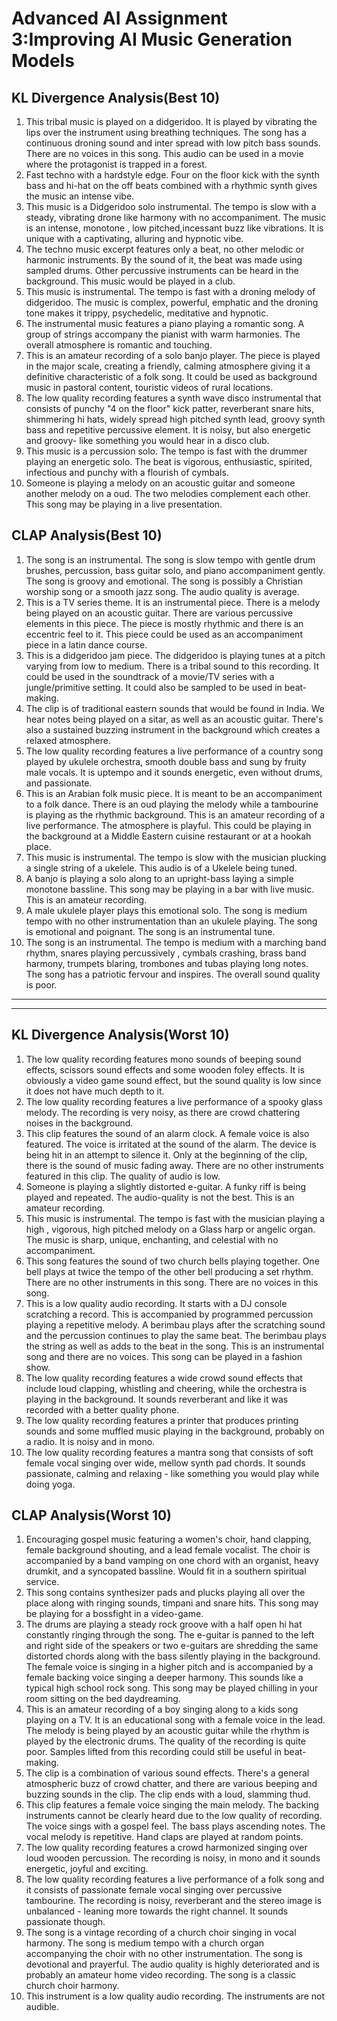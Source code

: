 # Advanced AI Assignment 3:Improving AI Music Generation Models


KL Divergence Analysis(Best 10)
----------------------
1. This tribal music is played on a didgeridoo. It is played by vibrating the lips over the instrument using breathing techniques. The song has a continuous droning sound and inter spread with low pitch bass sounds. There are no voices in this song. This audio can be used in a movie where the protagonist is trapped in a forest.
2. Fast techno with a hardstyle edge. Four on the floor kick with the synth bass and hi-hat on the off beats combined with a rhythmic synth gives the music an intense vibe.
3. This music is a Didgeridoo solo instrumental. The tempo is slow with a steady, vibrating drone like harmony with no accompaniment. The music is an intense, monotone , low pitched,incessant buzz like vibrations. It is unique with a captivating, alluring and hypnotic vibe.
4. The techno music excerpt features only a beat, no other melodic or harmonic instruments. By the sound of it, the beat was made using sampled drums. Other percussive instruments can be heard in the background. This music would be played in a club.
5. This music is instrumental. The tempo is fast with a droning melody of didgeridoo. The music is complex, powerful, emphatic and the droning tone makes it trippy, psychedelic, meditative and hypnotic.
6. The instrumental music features a piano playing a romantic song. A group of strings accompany the pianist with warm harmonies. The overall atmosphere is romantic and touching.
7. This is an amateur recording of a solo banjo player. The piece is played in the major scale, creating a friendly, calming atmosphere giving it a definitive characteristic of a folk song. It could be used as background music in pastoral content, touristic videos of rural locations.
8. The low quality recording features a synth wave disco instrumental that consists of punchy "4 on the floor" kick patter, reverberant snare hits, shimmering hi hats, widely spread high pitched synth lead, groovy synth bass and repetitive percussive element. It is noisy, but also energetic and groovy- like something you would hear in a disco club.
9. This music is a percussion solo. The tempo is fast with the drummer  playing an energetic solo. The beat is vigorous, enthusiastic, spirited, infectious and punchy with a flourish of cymbals.
10. Someone is playing a melody on an acoustic guitar and someone another melody on a oud. The two melodies complement each other. This song may be playing in a live presentation.


CLAP Analysis(Best 10)
----------------------
1. The song is an instrumental. The song is slow tempo with gentle drum brushes, percussion, bass guitar solo, and piano accompaniment gently. The song is groovy and emotional. The song is possibly a Christian worship song or a smooth jazz song. The audio quality is average.
2. This is a TV series theme. It is an instrumental piece. There is a melody being played on an acoustic guitar. There are various percussive elements in this piece. The piece is mostly rhythmic and there is an eccentric feel to it. This piece could be used as an accompaniment piece in a latin dance course.
3. This is a didgeridoo jam piece. The didgeridoo is playing tunes at a pitch varying from low to medium. There is a tribal sound to this recording. It could be used in the soundtrack of a movie/TV series with a jungle/primitive setting. It could also be sampled to be used in beat-making.
4. The clip is of traditional eastern sounds that would be found in India. We hear notes being played on a sitar, as well as an acoustic guitar. There's also a sustained buzzing instrument in the background which creates a relaxed atmosphere.
5. The low quality recording features a live performance of a country song played by ukulele orchestra, smooth double bass and sung by fruity male vocals. It is uptempo and it sounds energetic, even without drums, and passionate.
6. This is an Arabian folk music piece. It is meant to be an accompaniment to a folk dance. There is an oud playing the melody while a tambourine is playing as the rhythmic background. This is an amateur recording of a live performance. The atmosphere is playful. This could be playing in the background at a Middle Eastern cuisine restaurant or at a hookah place.
7. This music is instrumental. The tempo is slow with the musician plucking a single string of a ukelele. This audio is of a Ukelele being tuned.
8. A banjo is playing a solo along to an upright-bass laying a simple monotone bassline. This song may be playing in a bar with live music. This is an amateur recording.
9. A male ukulele player plays this emotional solo. The song is medium tempo with no other instrumentation than an ukulele playing. The song is emotional and poignant. The song is an instrumental tune.
10. The song is an instrumental. The tempo is medium with a marching band rhythm, snares playing percussively , cymbals crashing, brass band harmony, trumpets blaring, trombones and tubas playing long notes. The song has a patriotic fervour and inspires. The overall sound quality is poor.
----------------------
----------------------


KL Divergence Analysis(Worst 10)
----------------------
1. The low quality recording features mono sounds of beeping sound effects, scissors sound effects and some wooden foley effects. It is obviously a video game sound effect, but the sound quality is low since it does not have much depth to it.
2. The low quality recording features a live performance of a spooky glass melody. The recording is very noisy, as there are crowd chattering noises in the background.
3. This clip features the sound of an alarm clock. A female voice is also featured. The voice is irritated at the sound of the alarm. The device is being hit in an attempt to silence it. Only at the beginning of the clip, there is the sound of music fading away. There are no other instruments featured in this clip. The quality of audio is low.
4. Someone is playing a slightly distorted e-guitar. A funky riff is being played and repeated. The audio-quality is not the best. This is an amateur recording.
5. This music is instrumental. The tempo is fast with the musician  playing a high , vigorous, high pitched  melody on a Glass harp or angelic organ. The music is sharp, unique, enchanting, and celestial with no accompaniment.
6. This song features the sound of two church bells playing together. One bell plays at twice the tempo of the other bell producing a set rhythm. There are no other instruments in this song. There are no voices in this song.
7. This is a low quality audio recording. It starts with a DJ console scratching a record. This is accompanied by programmed percussion playing a repetitive melody. A berimbau plays after the scratching sound and the percussion continues to play the same beat. The berimbau plays the string as well as adds to the beat in the song. This is an instrumental song and there are no voices. This song can be played in a fashion show.
8. The low quality recording features a wide crowd sound effects that include loud clapping, whistling and cheering, while the orchestra is playing in the background. It sounds reverberant and like it was recorded with a better quality phone.
9. The low quality recording features a printer that produces printing sounds and some muffled music playing in the background, probably on a radio. It is noisy and in mono.
10. The low quality recording features a mantra song that consists of soft female vocal singing over wide, mellow synth pad chords. It sounds passionate, calming and relaxing - like something you would play while doing yoga.


CLAP Analysis(Worst 10)
----------------------
1. Encouraging gospel music featuring a women's choir, hand clapping, female background shouting, and a lead female vocalist. The choir is accompanied by a band vamping on one chord with an organist, heavy drumkit, and a syncopated bassline. Would fit in a southern spiritual service.
2. This song contains synthesizer pads and plucks playing all over the place along with ringing sounds, timpani and snare hits. This song may be playing for a bossfight in a video-game.
3. The drums are playing a steady rock groove with a half open hi hat constantly ringing through the song. The e-guitar is panned to the left and right side of the speakers or two e-guitars are shredding the same distorted chords along with the bass silently playing in the background. The female voice is singing in a higher pitch and is accompanied by a female backing voice singing a deeper harmony. This sounds like a typical high school rock song. This song may be played chilling in your room sitting on the bed daydreaming.
4. This is an amateur recording of a boy singing along to a kids song playing on a TV. It is an educational song with a female voice in the lead. The melody is being played by an acoustic guitar while the rhythm is played by the electronic drums. The quality of the recording is quite poor. Samples lifted from this recording could still be useful in beat-making.
5. The clip is a combination of various sound effects. There's a general atmospheric buzz of crowd chatter, and there are various beeping and buzzing sounds in the clip. The clip ends with a loud, slamming thud.
6. This clip features a female voice singing the main melody. The backing instruments cannot be clearly heard due to the low quality of recording. The voice sings with a gospel feel. The bass plays ascending notes. The vocal melody is repetitive. Hand claps are played at random points.
7. The low quality recording features a crowd harmonized singing over loud wooden percussion. The recording is noisy, in mono and it sounds energetic, joyful and exciting.
8. The low quality recording features a live performance of a folk song and it consists of passionate female vocal singing over percussive tambourine. The recording is noisy, reverberant and the stereo image is unbalanced - leaning more towards the right channel. It sounds passionate though.
9. The song is a vintage recording of a church choir singing in vocal harmony. The song is medium tempo with a church organ accompanying the choir with no other instrumentation. The song is devotional and prayerful. The audio quality is highly deteriorated and is probably an amateur home video recording. The song is a classic church choir harmony.
10. This instrument is a low quality audio recording. The instruments are not audible.


